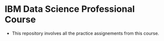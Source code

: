 # IBM Data Science Professional Course 
- This repository involves all the practice assignements from this course.
